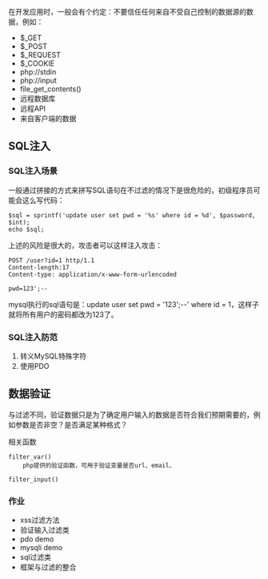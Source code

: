 在开发应用时，一般会有个约定：不要信任任何来自不受自己控制的数据源的数据，例如：

- $_GET
- $_POST
- $_REQUEST
- $_COOKIE
- php://stdin
- php://input
- file_get_contents()
- 远程数据库
- 远程API
- 来自客户端的数据

## SQL注入

### SQL注入场景
一般通过拼接的方式来拼写SQL语句在不过滤的情况下是很危险的，初级程序员可能会这么写代码：
```
$sql = sprintf('update user set pwd = '%s' where id = %d', $password, $int);
echo $sql;
```

上述的风险是很大的，攻击者可以这样注入攻击：

```
POST /user?id=1 http/1.1
Content-length:17
Content-type: application/x-www-form-urlencoded

pwd=123';--
```
mysql执行的sql语句是：update user set pwd = '123';--' where id = 1，这样子就将所有用户的密码都改为123了。

### SQL注入防范
1. 转义MySQL特殊字符
2. 使用PDO


## 数据验证
与过滤不同，验证数据只是为了确定用户输入的数据是否符合我们预期需要的，例如参数是否非空？是否满足某种格式？

相关函数
```
filter_var()
	php提供的验证函数，可用于验证变量是否url、email、

filter_input()

```


### 作业 ###
- xss过滤方法
- 验证输入过滤类
- pdo demo
- mysqli demo
- sql过滤类
- 框架与过滤的整合